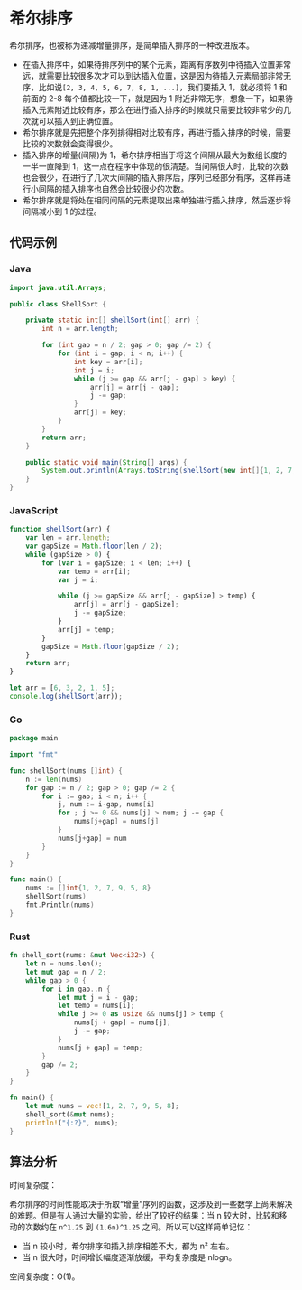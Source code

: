 # 希尔排序

希尔排序，也被称为递减增量排序，是简单插入排序的一种改进版本。

- 在插入排序中，如果待排序列中的某个元素，距离有序数列中待插入位置非常远，就需要比较很多次才可以到达插入位置，这是因为待插入元素局部非常无序，比如说`[2, 3, 4, 5, 6, 7, 8, 1, ...]`，我们要插入 1，就必须将 1 和前面的 2-8 每个值都比较一下，就是因为 1 附近非常无序，想象一下，如果待插入元素附近比较有序，那么在进行插入排序的时候就只需要比较非常少的几次就可以插入到正确位置。
- 希尔排序就是先把整个序列排得相对比较有序，再进行插入排序的时候，需要比较的次数就会变得很少。
- 插入排序的增量(间隔)为 1，希尔排序相当于将这个间隔从最大为数组长度的一半一直降到 1，这一点在程序中体现的很清楚。当间隔很大时，比较的次数也会很少，在进行了几次大间隔的插入排序后，序列已经部分有序，这样再进行小间隔的插入排序也自然会比较很少的次数。
- 希尔排序就是将处在相同间隔的元素提取出来单独进行插入排序，然后逐步将间隔减小到 1 的过程。

## 代码示例

<!-- tabs:start -->

### **Java**

```java
import java.util.Arrays;

public class ShellSort {

    private static int[] shellSort(int[] arr) {
        int n = arr.length;

        for (int gap = n / 2; gap > 0; gap /= 2) {
            for (int i = gap; i < n; i++) {
                int key = arr[i];
                int j = i;
                while (j >= gap && arr[j - gap] > key) {
                    arr[j] = arr[j - gap];
                    j -= gap;
                }
                arr[j] = key;
            }
        }
        return arr;
    }

    public static void main(String[] args) {
        System.out.println(Arrays.toString(shellSort(new int[]{1, 2, 7, 9, 5, 8})));
    }
}
```

### **JavaScript**

```js
function shellSort(arr) {
    var len = arr.length;
    var gapSize = Math.floor(len / 2);
    while (gapSize > 0) {
        for (var i = gapSize; i < len; i++) {
            var temp = arr[i];
            var j = i;

            while (j >= gapSize && arr[j - gapSize] > temp) {
                arr[j] = arr[j - gapSize];
                j -= gapSize;
            }
            arr[j] = temp;
        }
        gapSize = Math.floor(gapSize / 2);
    }
    return arr;
}

let arr = [6, 3, 2, 1, 5];
console.log(shellSort(arr));
```

### **Go**

```go
package main

import "fmt"

func shellSort(nums []int) {
	n := len(nums)
	for gap := n / 2; gap > 0; gap /= 2 {
		for i := gap; i < n; i++ {
			j, num := i-gap, nums[i]
			for ; j >= 0 && nums[j] > num; j -= gap {
				nums[j+gap] = nums[j]
			}
			nums[j+gap] = num
		}
	}
}

func main() {
	nums := []int{1, 2, 7, 9, 5, 8}
	shellSort(nums)
	fmt.Println(nums)
}
```

### **Rust**

```rust
fn shell_sort(nums: &mut Vec<i32>) {
    let n = nums.len();
    let mut gap = n / 2;
    while gap > 0 {
        for i in gap..n {
            let mut j = i - gap;
            let temp = nums[i];
            while j >= 0 as usize && nums[j] > temp {
                nums[j + gap] = nums[j];
                j -= gap;
            }
            nums[j + gap] = temp;
        }
        gap /= 2;
    }
}

fn main() {
    let mut nums = vec![1, 2, 7, 9, 5, 8];
    shell_sort(&mut nums);
    println!("{:?}", nums);
}
```

<!-- tabs:end -->

## 算法分析

时间复杂度：

希尔排序的时间性能取决于所取“增量”序列的函数，这涉及到一些数学上尚未解决的难题。但是有人通过大量的实验，给出了较好的结果：当 n 较大时，比较和移动的次数约在 `n^1.25` 到 `(1.6n)^1.25` 之间。所以可以这样简单记忆：

- 当 n 较小时，希尔排序和插入排序相差不大，都为 n² 左右。
- 当 n 很大时，时间增长幅度逐渐放缓，平均复杂度是 nlogn。

空间复杂度：O(1)。
